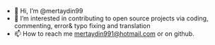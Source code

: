 - 👋 Hi, I’m @mertaydin99
- 👀 I’m interested in contributing to open source projects via coding, commenting, error& typo fixing and translation
- 📫 How to reach me mertaydin991@hotmail.com or on github.
